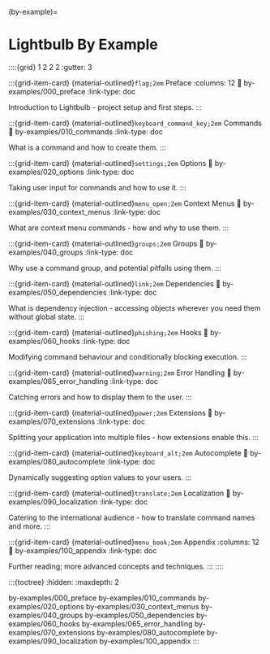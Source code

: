 (by-example)=
# Lightbulb By Example

::::{grid} 1 2 2 2
:gutter: 3

:::{grid-item-card} {material-outlined}`flag;2em` Preface
:columns: 12
:link: by-examples/000_preface
:link-type: doc

Introduction to Lightbulb - project setup and first steps.
:::

:::{grid-item-card} {material-outlined}`keyboard_command_key;2em` Commands
:link: by-examples/010_commands
:link-type: doc

What is a command and how to create them.
:::

:::{grid-item-card} {material-outlined}`settings;2em` Options
:link: by-examples/020_options
:link-type: doc

Taking user input for commands and how to use it.
:::

:::{grid-item-card} {material-outlined}`menu_open;2em` Context Menus
:link: by-examples/030_context_menus
:link-type: doc

What are context menu commands - how and why to use them.
:::

:::{grid-item-card} {material-outlined}`groups;2em` Groups
:link: by-examples/040_groups
:link-type: doc

Why use a command group, and potential pitfalls using them.
:::

:::{grid-item-card} {material-outlined}`link;2em` Dependencies
:link: by-examples/050_dependencies
:link-type: doc

What is dependency injection - accessing objects wherever you need them without global state.
:::

:::{grid-item-card} {material-outlined}`phishing;2em` Hooks
:link: by-examples/060_hooks
:link-type: doc

Modifying command behaviour and conditionally blocking execution.
:::

:::{grid-item-card} {material-outlined}`warning;2em` Error Handling
:link: by-examples/065_error_handling
:link-type: doc

Catching errors and how to display them to the user.
:::

:::{grid-item-card} {material-outlined}`power;2em` Extensions
:link: by-examples/070_extensions
:link-type: doc

Splitting your application into multiple files - how extensions enable this.
:::

:::{grid-item-card} {material-outlined}`keyboard_alt;2em` Autocomplete
:link: by-examples/080_autocomplete
:link-type: doc

Dynamically suggesting option values to your users.
:::

:::{grid-item-card} {material-outlined}`translate;2em` Localization
:link: by-examples/090_localization
:link-type: doc

Catering to the international audience - how to translate command names and more.
:::

:::{grid-item-card} {material-outlined}`menu_book;2em` Appendix
:columns: 12
:link: by-examples/100_appendix
:link-type: doc

Further reading; more advanced concepts and techniques.
:::
::::

:::{toctree}
:hidden:
:maxdepth: 2

by-examples/000_preface
by-examples/010_commands
by-examples/020_options
by-examples/030_context_menus
by-examples/040_groups
by-examples/050_dependencies
by-examples/060_hooks
by-examples/065_error_handling
by-examples/070_extensions
by-examples/080_autocomplete
by-examples/090_localization
by-examples/100_appendix
:::
